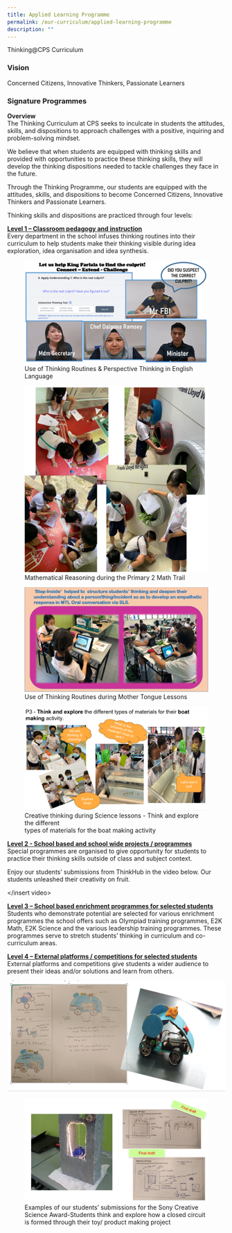 ```yaml
---
title: Applied Learning Programme
permalink: /our-curriculum/applied-learning-programme
description: ""
---
```

Thinking@CPS Curriculum

### Vision
Concerned Citizens, Innovative Thinkers, Passionate Learners

### Signature Programmes

**Overview** <br>
The Thinking Curriculum at CPS seeks to inculcate in students the attitudes, skills, and dispositions to approach challenges with a positive, inquiring and problem-solving mindset.

We believe that when students are equipped with thinking skills and provided with opportunities to practice these thinking skills, they will develop the thinking dispositions needed to tackle challenges they face in the future.

Through the Thinking Programme, our students are equipped with the attitudes, skills, and dispositions to become Concerned Citizens, Innovative Thinkers and Passionate Learners. 

Thinking skills and dispositions are practiced through four levels:

<u><strong> Level 1 – Classroom pedagogy and instruction </strong></u><br>
Every department in the school infuses thinking routines into their curriculum to help students make their thinking visible during idea exploration, idea organisation and idea synthesis.

<figure>  
<img src="/images/alp1.png">  
<figcaption> Use of Thinking Routines & Perspective Thinking in English Language </figcaption>  
</figure>

<figure>  
<img src="/images/alp3.png">  
<figcaption> Mathematical Reasoning during the Primary 2 Math Trail </figcaption>  
</figure>

<figure>  
<img src="/images/alp4.png">  
<figcaption> Use of Thinking Routines during Mother Tongue Lessons </figcaption>  
</figure>

<figure>  
<img src="/images/alp5.png">  
<figcaption> Creative thinking during Science lessons - Think and explore the different <br> types of materials for the boat making activity </figcaption>  
</figure>

<u><strong> Level 2 - School based and school wide projects / programmes </strong></u><br>
Special programmes are organised to give opportunity for students to practice their thinking skills outside of class and subject context.

Enjoy our students’ submissions from ThinkHub in the video below. Our students unleashed their creativity on fruit.

</insert video>

<u><strong> Level 3 – School based enrichment programmes for selected students </strong></u><br>
Students who demonstrate potential are selected for various enrichment programmes the school offers such as Olympiad training programmes, E2K Math, E2K Science and the various leadership training programmes. These programmes serve to stretch students’ thinking in curriculum and co-curriculum areas.

<u><strong> Level 4 – External platforms / competitions for selected students </strong></u><br>
External platforms and competitions give students a wider audience to present their ideas and/or solutions and learn from others.

![](/images/alp6.png)

<figure>  
<img src="/images/alp7.png">  
<figcaption> Examples of our students’ submissions for the Sony Creative Science Award-Students think and explore how a closed circuit is formed through their toy/ product making project </figcaption>  
</figure>
